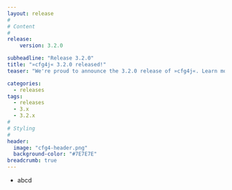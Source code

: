 ```yaml
---
layout: release
#
# Content
#
release:
    version: 3.2.0

subheadline: "Release 3.2.0"
title: "»cfg4j« 3.2.0 released!"
teaser: "We're proud to announce the 3.2.0 release of »cfg4j«. Learn more about new features in this article."

categories:
  - releases
tags:
  - releases
  - 3.x
  - 3.2.x
#
# Styling
#
header:
  image: "cfg4-header.png"
  background-color: "#7E7E7E"
breadcrumb: true
---
```


* abcd